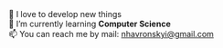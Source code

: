 <div>
  👀 I love to develop new things <br>
  🌱 I’m currently learning <strong>Computer Science</strong> <br>
  📫 You can reach me by mail: <a href = "mailto:nhavronskyi@gmail.com">nhavronskyi@gmail.com</a>
</div>
